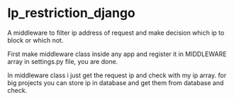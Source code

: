 # Ip_restriction_django
A middleware to filter ip address of request and make decision which ip to block or which not.

First make middleware class inside any app and register it in MIDDLEWARE array in settings.py file, you are done.

In middleware class i just get the request ip and check with my ip array. for big projects you can store ip in database and get them from database and check.
